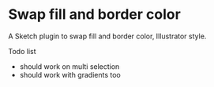 # Swap fill and border color
A Sketch plugin to swap fill and border color, Illustrator style.

Todo list
- should work on multi selection
- should work with gradients too
